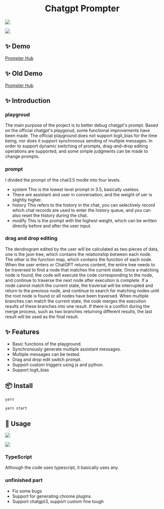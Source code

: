 

<h1 align="center">Chatgpt Prompter</h1>



[![](https://prompterhub.oss-us-east-1.aliyuncs.com/Screenshot%202023-04-25%20at%203.30.12%20PM.png)](https://test.prompterhub.com)

[![](https://prompterhub.oss-us-east-1.aliyuncs.com/Screenshot%202023-04-25%20at%203.30.23%20PM.png)](https://test.prompterhub.com)

## ✨ Demo
<p >
  <a href="https://dev.prompterhub.com">
   Prompter Hub
  </a>
</p>

## ✨ Old Demo
<p >
  <a href="https://test.prompterhub.com">
   Prompter Hub
  </a>
</p>

## ✨ Introduction


### playgroud
The main purpose of the project is to better debug chatgpt's prompt. Based on the official chatgpt's playgorud, some functional improvements have been made. The official playground does not support logit_bias for the time being, nor does it support synchronous sending of multiple messages.
In order to support dynamic switching of prompts, drag-and-drop editing operations are supported, and some simple judgments can be made to change prompts.

### prompt
I divided the prompt of the chat3.5 modle into four levels.

- system This is the lowest level prompt in 3.5, basically useless.
- There are assistant and user in conversation, and the weight of uer is slightly higher.
- history This refers to the history in the chat, you can selectively record which chat records are used to enter the history queue, and you can also reset the history during the chat.
- modify This is the prompt with the highest weight, which can be written directly before and after the user input.

### drag and drop editing

The dendrogram edited by the user will be calculated as two pieces of data, one is the json tree, which contains the relationship between each node. The other is the function map, which contains the function of each node.
When the user enters or ChatGPT returns content, the entire tree needs to be traversed to find a node that matches the current state. Once a matching node is found, the code will execute the code corresponding to the node, and continue to traverse the next node after execution is complete. If a node cannot match the current state, the traversal will be interrupted and return to the previous node, and continue to search for matching nodes until the root node is found or all nodes have been traversed.
When multiple branches can match the current state, the code merges the execution results of these branches into one result. If there is a conflict during the merge process, such as two branches returning different results, the last result will be used as the final result.

## ✨ Features

-  Basic functions of the playground.
-  Synchronously generate multiple assistant messages.
-  Multiple messages can be tested.
-  Drag and drop edit switch prompt.
-  Support custom triggers using js and python.
-  Support logit_bias

## 📦 Install

```bash
yarn
```

```bash
yarn start
```

## 🔨 Usage

[![](https://prompterhub.oss-us-east-1.aliyuncs.com/Screen%20Recording%202023-04-25%20at%203.50.35%20PM.gif)](https://test.prompterhub.com)

[![](https://prompterhub.oss-us-east-1.aliyuncs.com/Screenshot%202023-04-25%20at%203.37.56%20PM.png)](https://test.prompterhub.com)

### TypeScript

Although the code uses typescript, it basically uses any.

### unfinished part

- Fix some bugs
- Support for generating chrome plugins
- Support chatgpt3, support custom fine tough